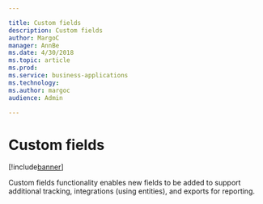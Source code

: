 ```yaml
---

title: Custom fields
description: Custom fields
author: MargoC
manager: AnnBe
ms.date: 4/30/2018
ms.topic: article
ms.prod: 
ms.service: business-applications
ms.technology: 
ms.author: margoc
audience: Admin

---
```

#  Custom fields




[!include[banner](../../../includes/banner.md)]

Custom fields functionality enables new fields to be added to support additional
tracking, integrations (using entities), and exports for reporting.

